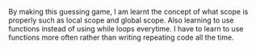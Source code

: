 By making this guessing game, I am learnt the concept of what scope is properly such as local scope and global scope. Also learning to use functions instead of using while loops everytime. I have to learn to use functions more often rather than writing repeating code all the time.